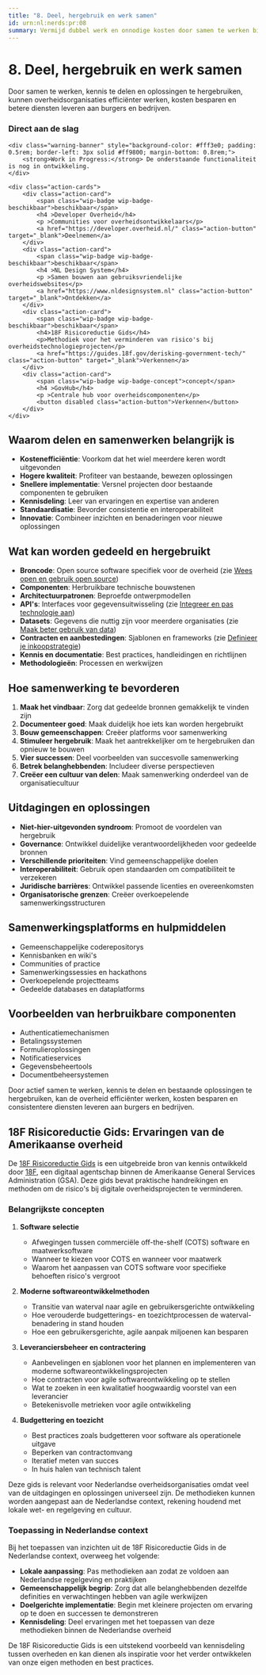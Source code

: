 ```yaml
---
title: "8. Deel, hergebruik en werk samen"
id: urn:nl:nerds:pr:08
summary: Vermijd dubbel werk en onnodige kosten door samen te werken binnen de overheid en door technologie te delen en te hergebruiken.
---
```


# 8. Deel, hergebruik en werk samen

Door samen te werken, kennis te delen en oplossingen te hergebruiken, kunnen overheidsorganisaties efficiënter werken, kosten besparen en betere diensten leveren aan burgers en bedrijven.

<div class="direct-aan-de-slag">
    <h3>Direct aan de slag</h3>

    <div class="warning-banner" style="background-color: #fff3e0; padding: 0.5rem; border-left: 3px solid #ff9800; margin-bottom: 0.8rem;">
        <strong>Work in Progress:</strong> De onderstaande functionaliteit is nog in ontwikkeling.
    </div>

    <div class="action-cards">
        <div class="action-card">
            <span class="wip-badge wip-badge-beschikbaar">beschikbaar</span>
            <h4 >Developer Overheid</h4>
            <p >Communities voor overheidsontwikkelaars</p>
            <a href="https://developer.overheid.nl/" class="action-button" target="_blank">Deelnemen</a>
        </div>
        <div class="action-card">
            <span class="wip-badge wip-badge-beschikbaar">beschikbaar</span>
            <h4 >NL Design System</h4>
            <p >Samen bouwen aan gebruiksvriendelijke overheidswebsites</p>
            <a href="https://www.nldesignsystem.nl" class="action-button" target="_blank">Ontdekken</a>
        </div>
        <div class="action-card">
            <span class="wip-badge wip-badge-beschikbaar">beschikbaar</span>
            <h4>18F Risicoreductie Gids</h4>
            <p>Methodiek voor het verminderen van risico's bij overheidstechnologieprojecten</p>
            <a href="https://guides.18f.gov/derisking-government-tech/" class="action-button" target="_blank">Verkennen</a>
        </div>
        <div class="action-card">
            <span class="wip-badge wip-badge-concept">concept</span>
            <h4 >GovHub</h4>
            <p >Centrale hub voor overheidscomponenten</p>
            <button disabled class="action-button">Verkennen</button>
        </div>
    </div>
</div>

## Waarom delen en samenwerken belangrijk is

- **Kostenefficiëntie**: Voorkom dat het wiel meerdere keren wordt uitgevonden
- **Hogere kwaliteit**: Profiteer van bestaande, bewezen oplossingen
- **Snellere implementatie**: Versnel projecten door bestaande componenten te gebruiken
- **Kennisdeling**: Leer van ervaringen en expertise van anderen
- **Standaardisatie**: Bevorder consistentie en interoperabiliteit
- **Innovatie**: Combineer inzichten en benaderingen voor nieuwe oplossingen

## Wat kan worden gedeeld en hergebruikt

- **Broncode**: Open source software specifiek voor de overheid (zie [Wees open en gebruik open source](../open-source/index.md))
- **Componenten**: Herbruikbare technische bouwstenen
- **Architectuurpatronen**: Beproefde ontwerpmodellen
- **API's**: Interfaces voor gegevensuitwisseling (zie [Integreer en pas technologie aan](../integratie/index.md))
- **Datasets**: Gegevens die nuttig zijn voor meerdere organisaties (zie [Maak beter gebruik van data](../data/index.md))
- **Contracten en aanbestedingen**: Sjablonen en frameworks (zie [Definieer je inkoopstrategie](../inkoop/index.md))
- **Kennis en documentatie**: Best practices, handleidingen en richtlijnen
- **Methodologieën**: Processen en werkwijzen

## Hoe samenwerking te bevorderen

1. **Maak het vindbaar**: Zorg dat gedeelde bronnen gemakkelijk te vinden zijn
2. **Documenteer goed**: Maak duidelijk hoe iets kan worden hergebruikt
3. **Bouw gemeenschappen**: Creëer platforms voor samenwerking
4. **Stimuleer hergebruik**: Maak het aantrekkelijker om te hergebruiken dan opnieuw te bouwen
5. **Vier successen**: Deel voorbeelden van succesvolle samenwerking
6. **Betrek belanghebbenden**: Includeer diverse perspectieven
7. **Creëer een cultuur van delen**: Maak samenwerking onderdeel van de organisatiecultuur

## Uitdagingen en oplossingen

- **Niet-hier-uitgevonden syndroom**: Promoot de voordelen van hergebruik
- **Governance**: Ontwikkel duidelijke verantwoordelijkheden voor gedeelde bronnen
- **Verschillende prioriteiten**: Vind gemeenschappelijke doelen
- **Interoperabiliteit**: Gebruik open standaarden om compatibiliteit te verzekeren
- **Juridische barrières**: Ontwikkel passende licenties en overeenkomsten
- **Organisatorische grenzen**: Creëer overkoepelende samenwerkingsstructuren

## Samenwerkingsplatforms en hulpmiddelen

- Gemeenschappelijke coderepositorys
- Kennisbanken en wiki's
- Communities of practice
- Samenwerkingssessies en hackathons
- Overkoepelende projectteams
- Gedeelde databases en dataplatforms

## Voorbeelden van herbruikbare componenten

- Authenticatiemechanismen
- Betalingssystemen
- Formulieroplossingen
- Notificatieservices
- Gegevensbeheertools
- Documentbeheersystemen

Door actief samen te werken, kennis te delen en bestaande oplossingen te hergebruiken, kan de overheid efficiënter werken, kosten besparen en consistentere diensten leveren aan burgers en bedrijven.

## 18F Risicoreductie Gids: Ervaringen van de Amerikaanse overheid

De [18F Risicoreductie Gids](https://guides.18f.gov/derisking-government-tech/) is een uitgebreide bron van kennis ontwikkeld door [18F](https://18f.gsa.gov/guides/), een digitaal agentschap binnen de Amerikaanse General Services Administration (GSA). Deze gids bevat praktische handreikingen en methoden om de risico's bij digitale overheidsprojecten te verminderen.

### Belangrijkste concepten

1. **Software selectie**
   - Afwegingen tussen commerciële off-the-shelf (COTS) software en maatwerksoftware
   - Wanneer te kiezen voor COTS en wanneer voor maatwerk
   - Waarom het aanpassen van COTS software voor specifieke behoeften risico's vergroot

2. **Moderne softwareontwikkelmethoden**
   - Transitie van waterval naar agile en gebruikersgerichte ontwikkeling
   - Hoe verouderde budgetterings- en toezichtprocessen de waterval-benadering in stand houden
   - Hoe een gebruikersgerichte, agile aanpak miljoenen kan besparen

3. **Leveranciersbeheer en contractering**
   - Aanbevelingen en sjablonen voor het plannen en implementeren van moderne softwareontwikkelingsprojecten
   - Hoe contracten voor agile softwareontwikkeling op te stellen
   - Wat te zoeken in een kwalitatief hoogwaardig voorstel van een leverancier
   - Betekenisvolle metrieken voor agile ontwikkeling

4. **Budgettering en toezicht**
   - Best practices zoals budgetteren voor software als operationele uitgave
   - Beperken van contractomvang
   - Iteratief meten van succes
   - In huis halen van technisch talent

Deze gids is relevant voor Nederlandse overheidsorganisaties omdat veel van de uitdagingen en oplossingen universeel zijn. De methodieken kunnen worden aangepast aan de Nederlandse context, rekening houdend met lokale wet- en regelgeving en cultuur.

### Toepassing in Nederlandse context

Bij het toepassen van inzichten uit de 18F Risicoreductie Gids in de Nederlandse context, overweeg het volgende:

- **Lokale aanpassing**: Pas methodieken aan zodat ze voldoen aan Nederlandse regelgeving en praktijken
- **Gemeenschappelijk begrip**: Zorg dat alle belanghebbenden dezelfde definities en verwachtingen hebben van agile werkwijzen
- **Doelgerichte implementatie**: Begin met kleinere projecten om ervaring op te doen en successen te demonstreren
- **Kennisdeling**: Deel ervaringen met het toepassen van deze methodieken binnen de Nederlandse overheid

De 18F Risicoreductie Gids is een uitstekend voorbeeld van kennisdeling tussen overheden en kan dienen als inspiratie voor het verder ontwikkelen van onze eigen methoden en best practices.
